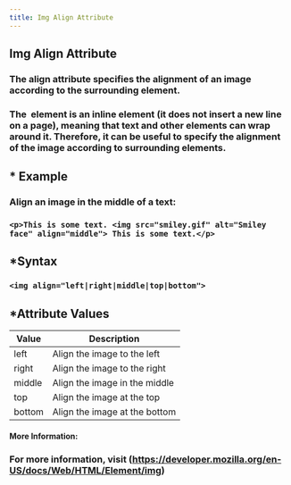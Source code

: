 ```yaml
---
title: Img Align Attribute
---
```

## Img Align Attribute

<!-- The article goes here, in GitHub-flavored Markdown. Feel free to add YouTube videos, images, and CodePen/JSBin embeds  -->
### The align attribute specifies the alignment of an image according to the surrounding element.

### The <img> element is an inline element (it does not insert a new line on a page), meaning that text and other elements can wrap around it. Therefore, it can be useful to specify the alignment of the image according to surrounding elements.

## * Example
### Align an image in the middle of a text:
### ```<p>This is some text. <img src="smiley.gif" alt="Smiley face" align="middle"> This is some text.</p>```


## *Syntax
### ```<img align="left|right|middle|top|bottom">```

## *Attribute Values
|Value|Description|
|-----|-----------|
|left|Align the image to the left|
|right|Align the image to the right|
|middle|Align the image in the middle|
|top|Align the image at the top|
|bottom|Align the image at the bottom|



#### More Information:
<!-- Please add any articles you think might be helpful to read before writing the article -->
### For more information, visit (https://developer.mozilla.org/en-US/docs/Web/HTML/Element/img)

